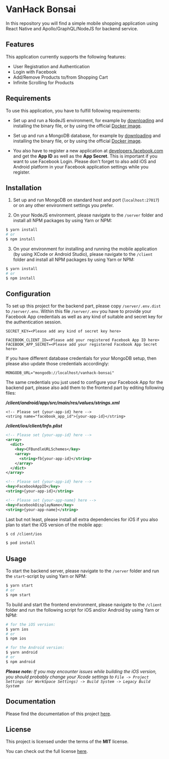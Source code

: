 # VanHack Bonsai

In this repository you will find a simple mobile shopping application using React Native and Apollo/GraphQL/NodeJS for backend service.

## Features

This application currently supports the following features:

- User Registration and Authentication
- Login with Facebook
- Add/Remove Products to/from Shopping Cart
- Infinite Scrolling for Products

## Requirements

To use this application, you have to fulfill following requirements:

* Set up and run a NodeJS environment, for example by [downloading](https://nodejs.org/en/) and installing the binary file, or by using the official [Docker image](https://hub.docker.com/_/node/).

* Set up and run a MongoDB database, for example by [downloading](https://www.mongodb.com/download-center/community) and installing the binary file, or by using the official [Docker image](https://hub.docker.com/_/mongo).

* You also have to register a new application at [developers.facebook.com](https://developers.facebook.com/) and get the **App ID** as well as the **App Secret**. This is important if you want to use Facebook Login. Please don't forget to also add iOS and Android platform in your Facebook application settings while you register.

## Installation

1. Set up and run MongoDB on standard host and port (`localhost:27017`) or on any other environment settings you prefer.

2. On your NodeJS environment, please navigate to the `/server` folder and install all NPM packages by using Yarn or NPM:

```bash
$ yarn install
# or
$ npm install
```

3. On your environment for installing and running the mobile application (by using XCode or Android Studio), please navigate to the `/client` folder and install all NPM packages by using Yarn or NPM:

```bash
$ yarn install
# or
$ npm install
```

## Configuration

To set up this project for the backend part, please copy `/server/.env.dist` to `/server/.env`. Within this file `/server/.env` you have to provide your Facebook App credentials as well as any kind of suitable and secret key for the authentication session.

```
SECRET_KEY=<Please add any kind of secret key here>

FACEBOOK_CLIENT_ID=<Please add your registered Facebook App ID here>
FACEBOOK_APP_SECRET=<Please add your registered Facebook App Secret here>
```

If you have different database credentials for your MongoDB setup, then please also update those credentials accordingly:

```
MONGODB_URL="mongodb://localhost/vanhack-bonsai"
```

The same credentials you just used to configure your Facebook App for the backend part, please also add them to the frontend part by editing following files:

_**/client/android/app/src/main/res/values/strings.xml**_

```
<!-- Please set {your-app-id} here -->
<string name="facebook_app_id">{your-app-id}</string>
```

_**/client/ios/client/Info.plist**_

```xml
<!-- Please set {your-app-id} here -->
<array>
  <dict>
    <key>CFBundleURLSchemes</key>
    <array>
      <string>fb{your-app-id}</string>
    </array>
  </dict>
</array>

<!-- Please set {your-app-id} here -->
<key>FacebookAppID</key>
<string>{your-app-id}</string>

<!-- Please set {your-app-name} here -->
<key>FacebookDisplayName</key>
<string>{your-app-name}</string>
```

Last but not least, please install all extra dependencies for iOS if you also plan to start the iOS version of the mobile app:

```bash
$ cd /client/ios

$ pod install
```

## Usage

To start the backend server, please navigate to the `/server` folder and run the `start`-script by using Yarn or NPM:

```bash
$ yarn start
# or
$ npm start
```

To build and start the frontend environment, please navigate to the `/client` folder and run the following script for iOS and/or Android by using Yarn or NPM:

```bash
# for the iOS version:
$ yarn ios
# or
$ npm ios
```

```bash
# for the Android version:
$ yarn android
# or
$ npm android
```

_**Please note:** If you may encounter issues while building the iOS version, you should probably change your Xcode settings to `File -> Project Settings (or WorkSpace Settings) -> Build System -> Legacy Build System`_

## Documentation

Please find the documentation of this project [here](https://github.com/svetayefremova/vanhack-bonsai/blob/master/DOCUMENTATION.md).

## License

This project is licensed under the terms of the **MIT** license.

You can check out the full license [here](https://github.com/svetayefremova/vanhack-bonsai/blob/master/LICENCE.md).
